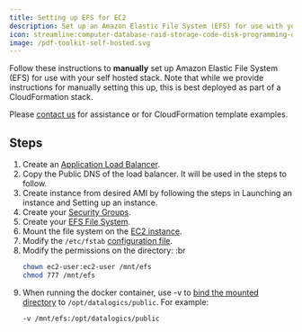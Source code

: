 ```yaml
---
title: Setting up EFS for EC2
description: Set up an Amazon Elastic File System (EFS) for use with your self hosted stack.
icon: streamline:computer-database-raid-storage-code-disk-programming-database-array-hard-disc
image: /pdf-toolkit-self-hosted.svg
---
```


Follow these instructions to **manually** set up Amazon Elastic File System (EFS) for use with your self hosted stack. Note that while we provide instructions for manually setting this up, this is best deployed as part of a CloudFormation stack.

Please [contact us](https://pdfrest.com/support/) for assistance or for CloudFormation template examples.

## Steps

1. Create an [Application Load Balancer](https://docs.aws.amazon.com/elasticloadbalancing/latest/application/create-application-load-balancer.html).
2. Copy the Public DNS of the load balancer. It will be used in the steps to follow.
3. Create instance from desired AMI by following the steps in Launching an instance and Setting up an instance.
4. Create your [Security Groups](https://docs.aws.amazon.com/efs/latest/ug/accessing-fs-create-security-groups.html).
5. Create your [EFS File System](https://docs.aws.amazon.com/efs/latest/ug/gs-step-two-create-efs-resources.html).
6. Mount the file system on the [EC2 instance](https://docs.aws.amazon.com/efs/latest/ug/wt1-test.html).
7. Modify the `/etc/fstab` [configuration file](https://docs.aws.amazon.com/efs/latest/ug/efs-mount-helper.html#mount-fs-auto-mount-onreboot).
8. Modify the permissions on the directory:
   :br
   ```bash
   chown ec2-user:ec2-user /mnt/efs
   chmod 777 /mnt/efs
   ```

9) When running the docker container, use -v to [bind the mounted directory](https://docs.docker.com/storage/bind-mounts/) to `/opt/datalogics/public`. For example:
   ```bash
   -v /mnt/efs:/opt/datalogics/public
   ```
